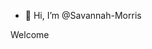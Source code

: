 - 👋 Hi, I’m @Savannah-Morris

<!---
Savannah-Morris/Savannah-Morris is a ✨ special ✨ repository because its `README.md` (this file) appears on your GitHub profile.
You can click the Preview link to take a look at your changes.
--->
Welcome
